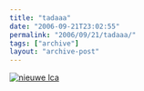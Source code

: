 ```yaml
---
title: "tadaaa"
date: "2006-09-21T23:02:55"
permalink: "2006/09/21/tadaaa/"
tags: ["archive"]
layout: "archive-post"
---
```

[![nieuwe lca](http://shop.lomography.com/lca+/header2a.jpg "nieuwe lca")](http://shop.lomography.com/lca+/index.html "http://shop.lomography.com/lca+/index.html")
